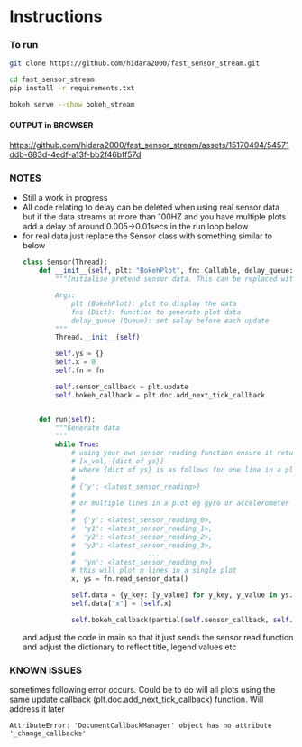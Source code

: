 # Instructions
### To run 
```sh
git clone https://github.com/hidara2000/fast_sensor_stream.git

cd fast_sensor_stream
pip install -r requirements.txt

bokeh serve --show bokeh_stream
```

#### OUTPUT in BROWSER
https://github.com/hidara2000/fast_sensor_stream/assets/15170494/54571ddb-683d-4edf-a13f-bb2f46bff57d


### NOTES
- Still a work in progress
- All code relating to delay can be deleted when using real sensor data but if the data streams at more than 100HZ and you have multiple plots add a delay of around 0.005->0.01secs in the run loop below
- for real data just replace the Sensor class with something similar to below
    ``` python
    class Sensor(Thread):
        def __init__(self, plt: "BokehPlot", fn: Callable, delay_queue: Queue=None):
            """Initialise pretend sensor data. This can be replaced with real data based on project

            Args:
                plt (BokehPlot): plot to display the data
                fns (Dict): function to generate plot data
                delay_queue (Queue): set selay before each update
            """
            Thread.__init__(self)

            self.ys = {}
            self.x = 0
            self.fn = fn

            self.sensor_callback = plt.update
            self.bokeh_callback = plt.doc.add_next_tick_callback


        def run(self):
            """Generate data
            """
            while True:
                # using your own sensor reading function ensure it returns a list as follows
                # [x_val, {dict of ys}]
                # where {dict of ys} is as follows for one line in a plot
                #
                # {'y': <latest_sensor_reading>}
                #
                # or multiple lines in a plot eg gyro or accelerometer
                #
                #  {'y': <latest_sensor_reading_0>,
                #  'y1': <latest_sensor_reading_1>,
                #  'y2': <latest_sensor_reading_2>,
                #  'y3': <latest_sensor_reading_3>,
                #                  ...
                #  'yn': <latest_sensor_reading_n>}
                # this will plot n lines in a single plot
                x, ys = fn.read_sensor_data()

                self.data = {y_key: [y_value] for y_key, y_value in ys.items()}
                self.data["x"] = [self.x]

                self.bokeh_callback(partial(self.sensor_callback, self.data))
    ```
    and adjust the code in main so that it just sends the sensor read function and adjust the dictionary to reflect title, legend values etc

### KNOWN ISSUES
sometimes following error occurs. Could be to do will all plots using the same update callback (plt.doc.add_next_tick_callback) function. Will address it later    
```
AttributeError: 'DocumentCallbackManager' object has no attribute '_change_callbacks'
```
